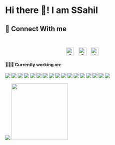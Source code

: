 # Hi there 👋! I am SSahil


## 💬 Connect With me <br><br> <p align="center"> <a href="https://www.linkedin.com/in/sazzadur-rahman-b69a461b8" target="_blank"><img align="center" src="https://cdn.jsdelivr.net/npm/simple-icons@3.1.0/icons/linkedin.svg" alt="Sazzadur Rahman" height="25" width="25" /></a>&nbsp;&nbsp; <a href="https://twitter.com/SRahman7664?s=01" target="_blank"><img align="center" src="https://cdn.jsdelivr.net/npm/simple-icons@3.0.1/icons/twitter.svg" alt="SRahmam7664" height="25" width="25" /></a>&nbsp;&nbsp; <a href="https://instagram.com/the_ssahil" target="_blank"><img align="center" src="https://cdn.jsdelivr.net/npm/simple-icons@3.0.1/icons/instagram.svg" alt="the_ssahil" height="25" width="25" /></a>&nbsp;&nbsp; </p>

#### 👨🏻‍💻 Currently working on:
<a src="https://www.javascript.com/"><img src="https://img.icons8.com/color/48/000000/javascript.png"/></a>
<a src="https://reactjs.org/"><img src="https://img.icons8.com/color/48/000000/react-native.png"/></a>
<a src="https://www.typescriptlang.org/"><img src="https://img.icons8.com/color/48/000000/typescript.png"/></a>
<a src="https://nodejs.org/"><img src="https://img.icons8.com/color/48/000000/nodejs.png"/></a>
<a src="https://visualstudio.microsoft.com/"><img src="https://img.icons8.com/color/48/000000/visual-studio.png"/></a>
<a src="https://www.npmjs.com/"><img src="https://img.icons8.com/color/48/000000/npm.png"/></a>
<a src="https://www.java.com"><img src="https://img.icons8.com/color/48/000000/java.png"/></a>
<a src="/"><img src="https://img.icons8.com/color/48/000000/c-plus-plus.png"/></a>
<a src="/"><img src="https://img.icons8.com/color/48/000000/c.png"/></a>
<a src="https://www.php.net/"><img src="https://img.icons8.com/color/48/000000/php.png"/></a>
<a src="/"><img src="https://img.icons8.com/color/48/000000/mysql.png"/></a>
<a src="https://wwwgit-scm.com"><img src="https://img.icons8.com/color/48/000000/git.png"/></a>
<a src="https://github.com/"><img src="https://img.icons8.com/color/48/000000/github--v1.png"/></a>
<a src="https://www.w3schools.com/css/"><img src="https://img.icons8.com/color/48/000000/css3.png"/></a>
<a src="https://www.w3schools.com/html/"><img src="https://img.icons8.com/color/48/000000/html-5.png"/></a>
<a src="https://www.sass-lang.com"><img src="https://img.icons8.com/color/48/000000/sass.png"/></a>
<a src="https://getbootstrap.com/"><img src="https://img.icons8.com/color/48/000000/bootstrap.png"/></a>

<img src="https://github-readme-stats.vercel.app/api?username=SSahil404&&show_icons=true&title_color=00edc6&icon_color=33d900&text_color=daf7dc&bg_color=151515"/>
<img height="180em" src="https://github-readme-stats.vercel.app/api/top-langs/?username=SSahil404&theme=merko&layout=compact" />
<!--
### Hi there 👋

**SSahil404/SSahil404** is a ✨ _special_ ✨ repository because its `README.md` (this file) appears on your GitHub profile.

Here are some ideas to get you started:

- 🔭 I’m currently working on ...
- 🌱 I’m currently learning ...
- 👯 I’m looking to collaborate on ...
- 🤔 I’m looking for help with ...
- 💬 Ask me about ...
- 📫 How to reach me: ...
- 😄 Pronouns: ...
- ⚡ Fun fact: ...
-->
